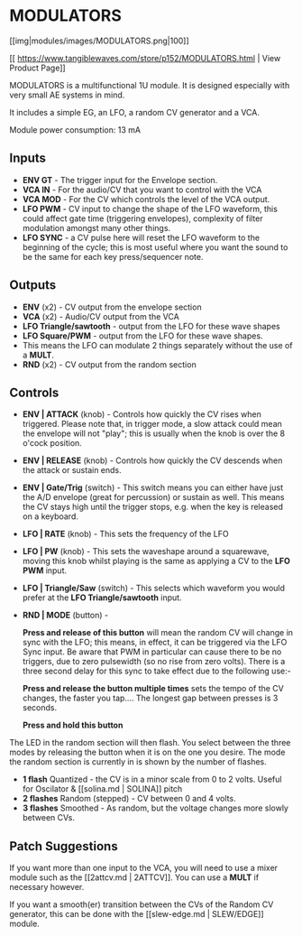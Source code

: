 # MODULATORS
[[img|modules/images/MODULATORS.png|100]]

[[ https://www.tangiblewaves.com/store/p152/MODULATORS.html | View Product Page]]

MODULATORS is a multifunctional 1U module. It is designed especially with very small AE systems in mind.

It includes a simple EG, an LFO, a random CV generator and a VCA.

Module power consumption: 13 mA

## Inputs

* **ENV GT** - The trigger input for the Envelope section.
* **VCA IN** - For the audio/CV that you want to control with the VCA
* **VCA MOD** - For the CV which controls the level of the VCA output.
* **LFO PWM** - CV input to change the shape of the LFO waveform, this could affect gate time (triggering envelopes), complexity of filter modulation amongst many other things.
* **LFO SYNC** - a CV pulse here will reset the LFO waveform to the beginning of the cycle; this is most useful where you want the sound to be the same for each key press/sequencer note.

## Outputs

* **ENV**  (x2) - CV output from the envelope section
* **VCA** (x2) - Audio/CV output from the VCA
* **LFO Triangle/sawtooth** - output from the LFO for these wave shapes
* **LFO Square/PWM** - output from the LFO for these wave shapes.
* This means the LFO can modulate 2 things separately without the use of a **MULT**.
* **RND** (x2) - CV output from the random section

## Controls

* **ENV | ATTACK** (knob) - Controls how quickly the CV rises when triggered. Please note that, in trigger mode, a slow attack could mean the envelope will not "play"; this is usually when the knob is over the 8 o'cock position.
* **ENV | RELEASE** (knob) - Controls how quickly the CV descends when the attack or sustain ends.
* **ENV | Gate/Trig** (switch) - This switch means you can either have just the A/D envelope (great for percussion) or sustain as well. This means the CV stays high until the trigger stops, e.g. when the key is released on a keyboard.
* **LFO | RATE** (knob) - This sets the frequency of the LFO
* **LFO | PW** (knob) - This sets the waveshape around a squarewave, moving this knob whilst playing is the same as applying a CV to the **LFO PWM** input.
* **LFO | Triangle/Saw** (switch) - This selects which waveform you would prefer at the **LFO Triangle/sawtooth** input.
* **RND | MODE** (button) -

  **Press and release of this button** will mean the random CV will change in sync with the LFO; this means, in effect,  it can be triggered via the LFO Sync input. Be aware that PWM in particular can cause there to be no triggers, due to zero pulsewidth (so no rise from zero volts). There is a three second delay for this sync to take effect due to the following use:-

  **Press and release the button multiple times** sets the tempo of the CV changes, the faster you tap.... The longest gap between presses is 3 seconds.

  **Press and hold this button**

The LED in the random section will then flash.  You select between the three modes by releasing the button when it is on the one you desire. The mode the random section is currently in is shown by the number of flashes. 

* **1 flash** Quantized - the CV is in a minor scale from 0 to 2 volts. Useful for Oscilator & [[solina.md | SOLINA]] pitch
* **2 flashes** Random (stepped) -  CV between 0 and 4 volts.
* **3 flashes** Smoothed - As random, but the voltage changes more slowly between CVs.

## Patch Suggestions

If you want more than one input to the VCA, you will need to use a mixer module such as the [[2attcv.md | 2ATTCV]]. You can use a **MULT** if necessary however.

If you want a smooth(er) transition between the CVs of the Random CV generator, this can be done with the [[slew-edge.md | SLEW/EDGE]] module.
